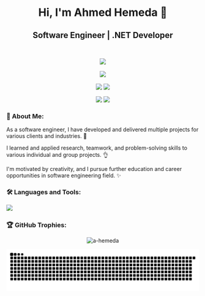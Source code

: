 <h1 align="center">Hi, I'm Ahmed Hemeda 👋</h1>
<h2 align="center">Software Engineer | .NET Developer</h2> <br>
  <p align="center"> <img src="https://komarev.com/ghpvc/?username=a-hemeda&color=800000&style=flat" height="45"/> </p>
  <p align="center"> <a href="https://www.google.com.eg/search?q=ahmed+hemeda">
  <img src="https://readme-typing-svg.herokuapp.com/?lines=Visit%20LinkedIn%20Profile%20🔆;Check%20Useful%20Materials%20👌;Follow%20for%20New%20Updates%20✨&font=Bold%20Code&center=true&height=30&color=30D050&pause=1750&vCenter=true&size=20"></a> </p>
  <p align="center"> <a href="https://www.linkedin.com/in/a-hemeda"> <img src="https://img.shields.io/badge/LinkedIn-282C34?logo=linkedin&logoColor=0077B5" height="60"/></a>
  <a href="mailto:7hemeda@gmail.com"> <img src="https://skillicons.dev/icons?i=gmail&perline=1" height="60"/> </a> </p>
  <p align="center"> <img src="https://custom-icon-badges.demolab.com/github/stars/A-Hemeda?color=DDA700&style=for-the-badge&labelColor=AA8500&logo=star"/></a>
  <img src="https://custom-icon-badges.demolab.com/github/followers/A-Hemeda?color=30B050&labelColor=108030&style=for-the-badge&logo=person-add&label=Followers&logoColor=white"/></a> </p>
<h3 align="left">💎 About Me:</h3>
  <p align="left">As a software engineer, I have developed and delivered multiple projects for various clients and industries. 🔆</p>
  <p align="left">I learned and applied research, teamwork, and problem-solving skills to various individual and group projects. 👌</p>
  <p align="left">I'm motivated by creativity, and I pursue further education and career opportunities in software engineering field. ✨</p>
<h3 align="left">🛠️ Languages and Tools:</h3>
  <p align="center"> <div align="left"> <img src="https://skillicons.dev/icons?i=cpp,cs,dotnet,html,css,js,angular,git,postman,stackoverflow,visualstudio,vscode&perline=12"/> </div> </p>
<h3 align="left">🏆 GitHub Trophies:</h3>
  <p align="center"> <img src="https://github-profile-trophy.vercel.app/?username=a-hemeda&theme=algolia" alt="a-hemeda"/></a> </p>
  <p align="center"> <img src="https://raw.githubusercontent.com/batooldshilleh/batooldshilleh/output/github-contribution-grid-snake.svg"></a> </p>
